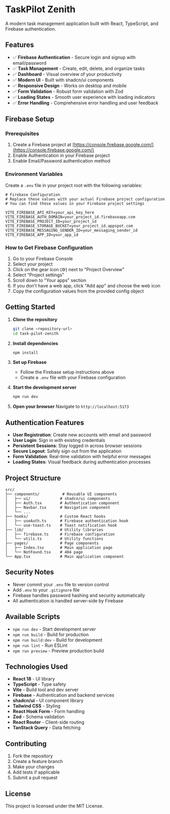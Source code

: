 # TaskPilot Zenith

A modern task management application built with React, TypeScript, and Firebase authentication.

## Features

- ✅ **Firebase Authentication** - Secure login and signup with email/password
- ✅ **Task Management** - Create, edit, delete, and organize tasks
- ✅ **Dashboard** - Visual overview of your productivity
- ✅ **Modern UI** - Built with shadcn/ui components
- ✅ **Responsive Design** - Works on desktop and mobile
- ✅ **Form Validation** - Robust form validation with Zod
- ✅ **Loading States** - Smooth user experience with loading indicators
- ✅ **Error Handling** - Comprehensive error handling and user feedback

## Firebase Setup

### Prerequisites

1. Create a Firebase project at [https://console.firebase.google.com/](https://console.firebase.google.com/)
2. Enable Authentication in your Firebase project
3. Enable Email/Password authentication method

### Environment Variables

Create a `.env` file in your project root with the following variables:

```env
# Firebase Configuration
# Replace these values with your actual Firebase project configuration
# You can find these values in your Firebase project settings

VITE_FIREBASE_API_KEY=your_api_key_here
VITE_FIREBASE_AUTH_DOMAIN=your_project_id.firebaseapp.com
VITE_FIREBASE_PROJECT_ID=your_project_id
VITE_FIREBASE_STORAGE_BUCKET=your_project_id.appspot.com
VITE_FIREBASE_MESSAGING_SENDER_ID=your_messaging_sender_id
VITE_FIREBASE_APP_ID=your_app_id
```

### How to Get Firebase Configuration

1. Go to your Firebase Console
2. Select your project
3. Click on the gear icon (⚙️) next to "Project Overview"
4. Select "Project settings"
5. Scroll down to "Your apps" section
6. If you don't have a web app, click "Add app" and choose the web icon
7. Copy the configuration values from the provided config object

## Getting Started

1. **Clone the repository**
   ```bash
   git clone <repository-url>
   cd task-pilot-zenith
   ```

2. **Install dependencies**
   ```bash
   npm install
   ```

3. **Set up Firebase**
   - Follow the Firebase setup instructions above
   - Create a `.env` file with your Firebase configuration

4. **Start the development server**
   ```bash
   npm run dev
   ```

5. **Open your browser**
   Navigate to `http://localhost:5173`

## Authentication Features

- **User Registration**: Create new accounts with email and password
- **User Login**: Sign in with existing credentials
- **Persistent Sessions**: Stay logged in across browser sessions
- **Secure Logout**: Safely sign out from the application
- **Form Validation**: Real-time validation with helpful error messages
- **Loading States**: Visual feedback during authentication processes

## Project Structure

```
src/
├── components/          # Reusable UI components
│   ├── ui/             # shadcn/ui components
│   ├── Auth.tsx        # Authentication component
│   ├── Navbar.tsx      # Navigation component
│   └── ...
├── hooks/              # Custom React hooks
│   ├── useAuth.ts      # Firebase authentication hook
│   └── use-toast.ts    # Toast notification hook
├── lib/                # Utility libraries
│   ├── firebase.ts     # Firebase configuration
│   └── utils.ts        # Utility functions
├── pages/              # Page components
│   ├── Index.tsx       # Main application page
│   └── NotFound.tsx    # 404 page
└── App.tsx             # Main application component
```

## Security Notes

- Never commit your `.env` file to version control
- Add `.env` to your `.gitignore` file
- Firebase handles password hashing and security automatically
- All authentication is handled server-side by Firebase

## Available Scripts

- `npm run dev` - Start development server
- `npm run build` - Build for production
- `npm run build:dev` - Build for development
- `npm run lint` - Run ESLint
- `npm run preview` - Preview production build

## Technologies Used

- **React 18** - UI library
- **TypeScript** - Type safety
- **Vite** - Build tool and dev server
- **Firebase** - Authentication and backend services
- **shadcn/ui** - UI component library
- **Tailwind CSS** - Styling
- **React Hook Form** - Form handling
- **Zod** - Schema validation
- **React Router** - Client-side routing
- **TanStack Query** - Data fetching

## Contributing

1. Fork the repository
2. Create a feature branch
3. Make your changes
4. Add tests if applicable
5. Submit a pull request

## License

This project is licensed under the MIT License.

